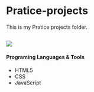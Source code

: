 # Pratice-projects

This is my Pratice projects folder.

## [](https://github.com/yuridapaz/Pratice-projects/tree/master/First%20personal%20landing%20page)

![](https://github.com/yuridapaz/Pratice-projects/blob/master/Images%20%26%20Gifs/First%20personal%20landing%20page.gif)

#### Programing Languages & Tools

- HTML5
- CSS
- JavaScript
